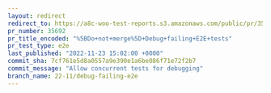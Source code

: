 ```yaml
---
layout: redirect
redirect_to: https://a8c-woo-test-reports.s3.amazonaws.com/public/pr/35692/e2e/index.html
pr_number: 35692
pr_title_encoded: "%5BDo+not+merge%5D+Debug+failing+E2E+tests"
pr_test_type: e2e
last_published: "2022-11-23 15:02:00 +0000"
commit_sha: 7cf761e5d8a0557a9e390e1a6be086f71e72f2b7
commit_message: "Allow concurrent tests for debugging"
branch_name: 22-11/debug-failing-e2e
---
```

